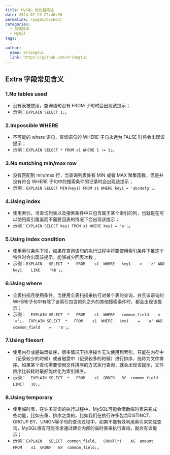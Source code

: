 ```yaml
---
title: MySQL 优化器简述
date: 2024-07-23 22:40:50
permalink: /pages/b5cbd3/
categories:
  - 后端技术
  - MySql
tags:
  - 
author: 
  name: erlangtui
  link: https://github.com/erlangtui
---
```



## Extra 字段常见含义
### 1.No tables used
* 没有表被使用，查询语句没有 FROM 子句时会出现该提示；
* 示例：`EXPLAIN SELECT 1;`。

### 2.Impossible WHERE
* 不可能的 where 语句，查询语句的 WHERE ⼦句永远为 FALSE 时将会出现该提示；
* 示例：`EXPLAIN SELECT * FROM s1 WHERE 1 != 1;`。

### 3.No matching min/max row
* 没有匹配到 min/max 行，当查询列表处有 MIN 或者 MAX 聚集函数，但是并没有符合 WHERE ⼦句中的搜索条件的记录时会出现该提示；
* 示例：`EXPLAIN SELECT MIN(key1) FROM s1 WHERE key1 = 'abcdefg';`。

### 4.Using index
* 使用索引，当查询列表以及搜索条件中只包含属于某个索引的列，也就是在可以使⽤索引覆盖而不需要回表的情况下会出现该提示；
* 示例：`EXPLAIN SELECT key1 FROM s1 WHERE key1 = 'a';`。

### 5.Using index condition
* 使用索引条件下推，如果在查询语句的执⾏过程中将要使⽤索引条件下推这个特性时会出现该提示，能够减少回表次数；
* 示例：`EXPLAIN	SELECT	*	FROM	s1	WHERE	key1	>	'z'	AND	key1	LIKE	'%b';`。

### 6.Using where
* 全表扫描且使用条件，当使⽤全表扫描来执⾏对某个表的查询，并且该语句的WHERE⼦句中有除了该索引包含的列之外的其他搜索条件时，都会出现该提示；
* 示例：`	EXPLAIN	SELECT	*	FROM	s1	WHERE	common_field	=	'a';`，`	EXPLAIN	SELECT	*	FROM	s1	WHERE	key1	=	'a'	AND	common_field	=	'a';`。

### 7.Using filesort
* 使用内存或是磁盘排序，很多情况下排序操作⽆法使⽤到索引，只能在内存中（记录较少的时候）或者磁盘中（记录较多的时候）进⾏排序，统称为⽂件排序。如果某个查询需要使⽤⽂件排序的⽅式执⾏查询，就会出现该提示，文件排序比较耗时最好能优化为索引排序。
* 示例：`	EXPLAIN	SELECT	*	FROM	s1	ORDER	BY	common_field	LIMIT	10;`。

### 8.Using temporary
* 使用临时表，在许多查询的执⾏过程中，MySQL可能会借助临时表来完成⼀些功能，⽐如去重、排序之类的，⽐如我们在执⾏许多包含DISTINCT、GROUP BY、UNION等⼦句的查询过程中，如果不能有效利⽤索引来完成查询，MySQL很有可能寻求通过建⽴内部的临时表来执⾏查询，就会有该提示；
* 示例：`EXPLAIN	SELECT	common_field,	COUNT(*)	AS	amount	FROM	s1	GROUP	BY	common_field;`。